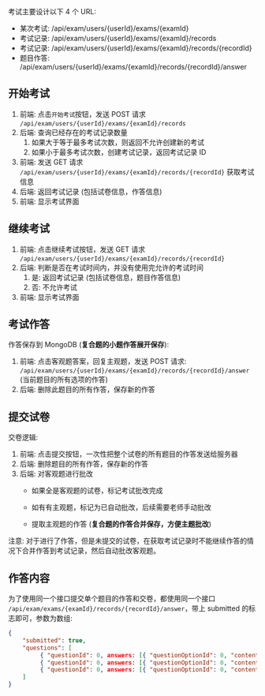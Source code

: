 考试主要设计以下 4 个 URL:

* 某次考试: /api/exam/users/{userId}/exams/{examId}
* 考试记录: /api/exam/users/{userId}/exams/{examId}/records
* 考试记录: /api/exam/users/{userId}/exams/{examId}/records/{recordId}
* 题目作答: /api/exam/users/{userId}/exams/{examId}/records/{recordId}/answer

## 开始考试

1. 前端: 点击`开始考试`按钮，发送 POST 请求 `/api/exam/users/{userId}/exams/{examId}/records`
2. 后端: 查询已经存在的考试记录数量
    1. 如果大于等于最多考试次数，则返回不允许创建新的考试
    2. 如果小于最多考试次数，创建考试记录，返回考试记录 ID
3. 前端: 发送 GET 请求 `/api/exam/users/{userId}/exams/{examId}/records/{recordId}` 获取考试信息
4. 后端: 返回考试记录 (包括试卷信息，作答信息)
5. 前端: 显示考试界面

## 继续考试

1. 前端: 点击继续考试按钮，发送 GET 请求 `/api/exam/users/{userId}/exams/{examId}/records/{recordId}`
2. 后端: 判断是否在考试时间内，并没有使用完允许的考试时间
   1. 是: 返回考试记录 (包括试卷信息，题目作答信息)
   2. 否: 不允许考试
3. 前端: 显示考试界面

## 考试作答

作答保存到 MongoDB (**复合题的小题作答展开保存**):

1. 前端: 点击客观题答案，回复主观题，发送 POST 请求: `/api/exam/users/{userId}/exams/{examId}/records/{recordId}/answer` (当前题目的所有选项的作答)
2. 后端: 删除此题目的所有作答，保存新的作答

## 提交试卷

交卷逻辑:

1. 前端: 点击提交按钮，一次性把整个试卷的所有题目的作答发送给服务器
2. 后端: 删除题目的所有作答，保存新的作答
3. 后端: 对客观题进行批改
    * 如果全是客观题的试卷，标记考试批改完成
    
    * 如有有主观题，标记为已自动批改，后续需要老师手动批改
    * 提取主观题的作答 (**复合题的作答合并保存，方便主题批改**)

注意: 对于进行了作答，但是未提交的试卷，在获取考试记录时不能继续作答的情况下合并作答到考试记录，然后自动批改客观题。

## 作答内容

为了使用同一个接口提交单个题目的作答和交卷，都使用同一个接口 `/api/exam/exams/{examId}/records/{recordId}/answer`，带上 submitted 的标志即可，参数为数组:

```json
{
    "submitted": true,
    "questions": [
         { "questionId": 0, answers: [{ "questionOptionId": 0, "content": "xxx" }, { "questionOptionId": 0, "content": "xxx" }] },
         { "questionId": 0, answers: [{ "questionOptionId": 0, "content": "xxx" }, { "questionOptionId": 0, "content": "xxx" }] },
         { "questionId": 0, answers: [{ "questionOptionId": 0, "content": "xxx" }, { "questionOptionId": 0, "content": "xxx" }] },
    ]
}
```
